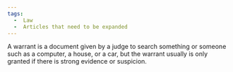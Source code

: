 ```yaml
---
tags:
  -  Law
  -  Articles that need to be expanded 
---
```

A warrant is a document given by a judge to search something or someone
such as a computer, a house, or a car, but the warrant usually is only
granted if there is strong evidence or suspicion.